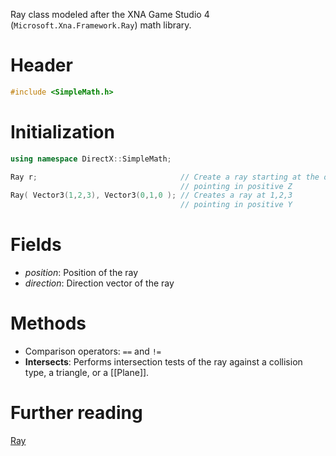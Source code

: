 Ray class modeled after the XNA Game Studio 4 (``Microsoft.Xna.Framework.Ray``) math library.

# Header
```cpp
#include <SimpleMath.h>
```

# Initialization

```cpp
using namespace DirectX::SimpleMath;

Ray r;                                // Create a ray starting at the origin
                                      // pointing in positive Z
Ray( Vector3(1,2,3), Vector3(0,1,0 ); // Creates a ray at 1,2,3
                                      // pointing in positive Y
```

# Fields

* *position*: Position of the ray
* *direction*: Direction vector of the ray

# Methods
* Comparison operators: ``==`` and ``!=``
* **Intersects**: Performs intersection tests of the ray against a collision type, a triangle, or a [[Plane]].

# Further reading

[Ray](https://en.wikipedia.org/wiki/Line_%28geometry%29#Ray)  
